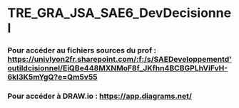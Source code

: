 # TRE_GRA_JSA_SAE6_DevDecisionnel

### Pour accéder au fichiers sources du prof : https://univlyon2fr.sharepoint.com/:f:/s/SAEDeveloppementd'outildcisionnel/EiQBe448MXNMoF8f_JKfhn4BCBGPLhViFvH-6kI3K5mYgQ?e=Qm5v55

### Pour accéder à DRAW.io : https://app.diagrams.net/
